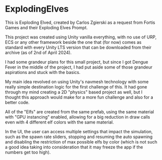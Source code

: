 # ExplodingElves
This is Exploding Elved, created by Carlos Zgierski as a request from Fortis Games and their Exploding Elves Prompt.

This project was created using Unity vanilla everything, with no use of URP, ECS or any other framework beside the one that (for now) comes as standard with every Unity LTS version that can be downloaded from their archive (as of 2nd of April 2024).

I had some grandeur plans for this small project, but since I got Dengue Fever in the middle of the project, I had put aside some of those grandeur aspirations and stuck with the basics.

My main idea revolved on using Unity's navmesh technology with some really simple destination logic for the first challenge of this. It had gone through my mind creating a 2D "physics" based project as well, but I thought this approach would make for a more fun challenge and also for a better code.

All of the "Elfs" are created from the same prefab, using the same material with "GPU instancing" enabled, allowing for a big reduction in draw calls even with 4 different elf colors with the same material.

In the UI, the user can access multiple settings that impact the simulation, such as the spawn rate sliders, stopping and resuming the auto spawning and disabling the restriction of max possible elfs by color (which is not such a good idea taking into consideration that it may freeze the app if the numbers get too high).